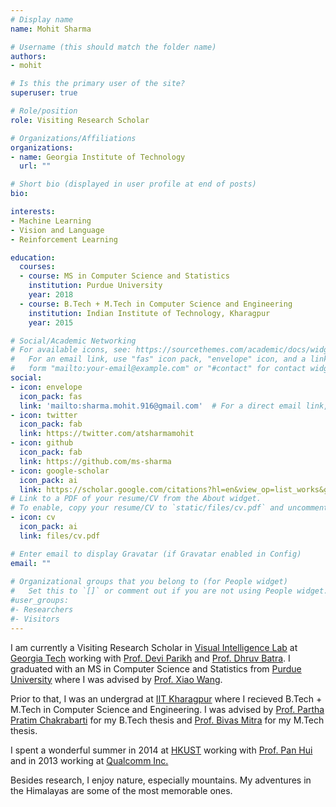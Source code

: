 ```yaml
---
# Display name
name: Mohit Sharma 

# Username (this should match the folder name)
authors:
- mohit 

# Is this the primary user of the site?
superuser: true

# Role/position
role: Visiting Research Scholar 

# Organizations/Affiliations
organizations:
- name: Georgia Institute of Technology
  url: ""

# Short bio (displayed in user profile at end of posts)
bio: 

interests:
- Machine Learning
- Vision and Language
- Reinforcement Learning

education:
  courses:
  - course: MS in Computer Science and Statistics
    institution: Purdue University 
    year: 2018
  - course: B.Tech + M.Tech in Computer Science and Engineering
    institution: Indian Institute of Technology, Kharagpur
    year: 2015

# Social/Academic Networking
# For available icons, see: https://sourcethemes.com/academic/docs/widgets/#icons
#   For an email link, use "fas" icon pack, "envelope" icon, and a link in the
#   form "mailto:your-email@example.com" or "#contact" for contact widget.
social:
- icon: envelope
  icon_pack: fas
  link: 'mailto:sharma.mohit.916@gmail.com'  # For a direct email link, use "mailto:test@example.org".
- icon: twitter
  icon_pack: fab
  link: https://twitter.com/atsharmamohit
- icon: github
  icon_pack: fab
  link: https://github.com/ms-sharma
- icon: google-scholar
  icon_pack: ai
  link: https://scholar.google.com/citations?hl=en&view_op=list_works&gmla=AJsN-F6boDKUOOwsVINYImbwJs1RNCOGy_BmiwEyiwyTLiNUMX1TB6KrBcwluYsWJkk8GiJSgh7d5Ym5Ane5JAL8z1MNSGAwWQ&user=TFvVAbwAAAAJ
# Link to a PDF of your resume/CV from the About widget.
# To enable, copy your resume/CV to `static/files/cv.pdf` and uncomment the lines below.  
- icon: cv
  icon_pack: ai
  link: files/cv.pdf

# Enter email to display Gravatar (if Gravatar enabled in Config)
email: ""
  
# Organizational groups that you belong to (for People widget)
#   Set this to `[]` or comment out if you are not using People widget.  
#user_groups:
#- Researchers
#- Visitors
---
```

I am currently a Visiting Research Scholar in [Visual Intelligence Lab](https://www.cc.gatech.edu/~parikh/vil.html) at [Georgia Tech](https://www.gatech.edu/) working with [Prof. Devi Parikh](https://www.cc.gatech.edu/~parikh/) and [Prof. Dhruv Batra](https://www.cc.gatech.edu/~dbatra/index.html).
I graduated with an MS in Computer Science and Statistics from [Purdue University](https://www.purdue.edu) where I was advised by [Prof. Xiao Wang](http://www.stat.purdue.edu/~wangxiao/).

Prior to that, I was an undergrad at [IIT Kharagpur](https://www.iitkgp.ac.in) where I recieved B.Tech + M.Tech in Computer Science and Engineering. I was advised by [Prof. Partha Pratim Chakrabarti](http://cse.iitkgp.ac.in/~ppchak/) for my B.Tech thesis and [Prof. Bivas Mitra](http://cse.iitkgp.ac.in/~bivasm/) for my M.Tech thesis.

I spent a wonderful summer in 2014 at [HKUST](https://www.ust.hk/home) working with [Prof. Pan Hui](https://www.cse.ust.hk/~panhui/) and in 2013 working at [Qualcomm Inc.](https://www.qualcomm.com/) 

Besides research, I enjoy nature, especially mountains. My adventures in the Himalayas are some of the most memorable ones.